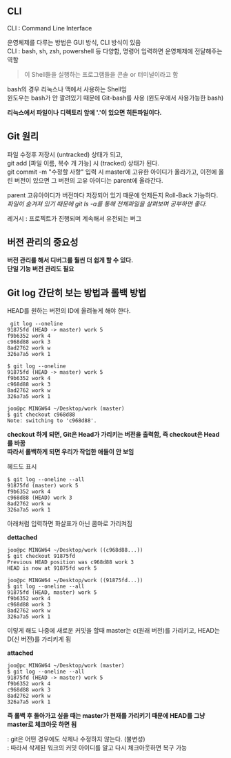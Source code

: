 ## **CLI**    

CLI : Command Line Interface  

운영체제를 다루는 방법은 GUI 방식, CLI 방식이 있음   
CLI : bash, sh, zsh, powershell 등 다양함, 명령어 입력하면 운영체제에 전달해주는 역할  
> 이 Shell들을 실행하는 프로그램들을 콘솔 or 터미널이라고 함  

bash의 경우 리눅스나 맥에서 사용하는 Shell임  
윈도우는 bash가 안 깔려있기 때문에 Git-bash를 사용 (윈도우에서 사용가능한 bash)  

**리눅스에서 파일이나 디렉토리 앞에 '.'이 있으면 히든파일이다.**  

## **Git 원리**  
파일 수정후 저장시 (untracked) 상태가 되고,  
git add [파일 이름, 복수 개 가능] 시 (tracked) 상태가 된다.    
git commit -m "수정할 사항" 입력 시 master에 고유한 아이디가 올라가고, 이전에 올린 버전이 있으면 그 버전의 고유 아이디는 parent에 올라간다.  

parent 고유아이디가 버전마다 저장되어 있기 때문에 언제든지 Roll-Back 가능하다.    
*파일이 숨겨져 있기 때문에 git ls -a를 통해 전체파일을 살펴보며 공부하면 좋다.*   

레거시 : 프로젝트가 진행되며 계속해서 유전되는 버그    

##  **버전 관리의 중요성**  
**버전 관리를 해서 디버그를 훨씬 더 쉽게 할 수 있다.**    
**단일 기능 버전 관리도 필요**    


## Git log 간단히 보는 방법과 롤백 방법  
HEAD를 원하는 버전의 ID에 올려놓게 해야 한다.  
```  
 git log --oneline
91875fd (HEAD -> master) work 5
f9b6352 work 4
c968d88 work 3
8ad2762 work w
326a7a5 work 1
```    
```  
$ git log --oneline
91875fd (HEAD -> master) work 5
f9b6352 work 4
c968d88 work 3
8ad2762 work w
326a7a5 work 1

joo@pc MINGW64 ~/Desktop/work (master)
$ git checkout c968d88
Note: switching to 'c968d88'.
```  

**checkout 하게 되면, Git은 Head가 가리키는 버전을 출력함, 즉 checkout은 Head를 바꿈**  
**따라서 롤백하게 되면 우리가 작업한 애들이 안 보임**    

헤드도 표시  
```  
$ git log --oneline --all
91875fd (master) work 5
f9b6352 work 4
c968d88 (HEAD) work 3
8ad2762 work w
326a7a5 work 1
```   


아래처럼 입력하면 화살표가 아닌 콤마로 가리켜짐  
  
  
  
**dettached**  
```
joo@pc MINGW64 ~/Desktop/work ((c968d88...))
$ git checkout 91875fd
Previous HEAD position was c968d88 work 3
HEAD is now at 91875fd work 5

joo@pc MINGW64 ~/Desktop/work ((91875fd...))
$ git log --oneline --all
91875fd (HEAD, master) work 5
f9b6352 work 4
c968d88 work 3
8ad2762 work w
326a7a5 work 1
```  

이렇게 해도 나중에 새로운 커밋을 할때 master는 c(원래 버전)를 가리키고,  HEAD는 D(신 버전)를 가리키게 됨  
  
  
  
**attached**  
```  
joo@pc MINGW64 ~/Desktop/work (master)
$ git log --oneline --all
91875fd (HEAD -> master) work 5
f9b6352 work 4
c968d88 work 3
8ad2762 work w
326a7a5 work 1
```    
  
   

**즉 롤백 후 돌아가고 싶을 때는 master가 현재를 가리키기 때문에 HEAD를 그냥 master로 체크아웃 하면 됨**  

: git은 어떤 경우에도 삭제나 수정하지 않는다.  (불변성)  
: 따라서 삭제된 워크의 커밋 아이디를 알고 다시 체크아웃하면 복구 가능  













